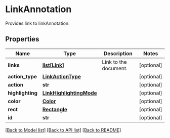 ﻿# LinkAnnotation
Provides link to linkAnnotation.

## Properties
Name | Type | Description | Notes
------------ | ------------- | ------------- | -------------
**links** | [**list[Link]**](Link.md) | Link to the document. | [optional] 
**action_type** | [**LinkActionType**](LinkActionType.md) |  | [optional] 
**action** | **str** |  | [optional] 
**highlighting** | [**LinkHighlightingMode**](LinkHighlightingMode.md) |  | [optional] 
**color** | [**Color**](Color.md) |  | [optional] 
**rect** | [**Rectangle**](Rectangle.md) |  | [optional] 
**id** | **str** |  | [optional] 

[[Back to Model list]](../README.md#documentation-for-models) [[Back to API list]](../README.md#documentation-for-api-endpoints) [[Back to README]](../README.md)


